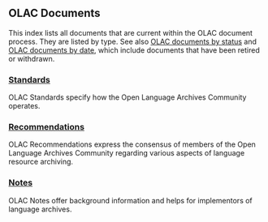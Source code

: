## OLAC Documents

This index lists all documents that are current within the OLAC document process. They are listed by type. See also <a href="documents_by_status.html">OLAC documents by status</a> and <a href="documents_by_date.html">OLAC documents by date</a>, which include documents that have been retired or withdrawn.

### [Standards](/md/documents-standards)

OLAC Standards specify how the Open Language Archives Community operates.

### [Recommendations](/md/documents-recommendations)

<td>OLAC Recommendations express the consensus of members of the Open Language Archives Community regarding various aspects of language resource archiving.</td>

### [Notes](/md/documents-notes)

OLAC Notes offer background information and helps for implementors of language archives.
